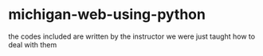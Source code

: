# michigan-web-using-python

the codes included are written by the instructor we were just taught how to deal with them 
